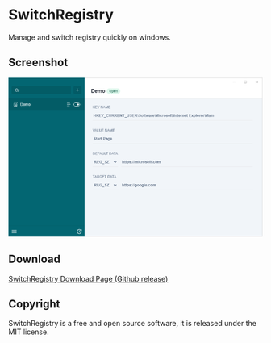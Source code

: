 # SwitchRegistry

Manage and switch registry quickly on windows.

## Screenshot

![](screenshot.png)

## Download

[SwitchRegistry Download Page (Github release)](https://github.com/Fuxy526/switch-registry/releases)

## Copyright
SwitchRegistry is a free and open source software, it is released under the MIT license.
